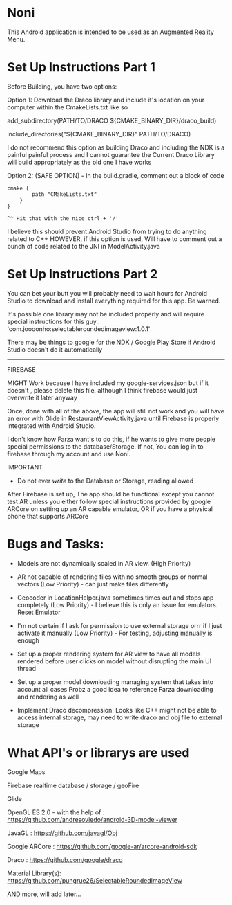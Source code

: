# Noni
This Android application is intended to be used as an Augmented Reality Menu.
# Set Up Instructions Part 1
Before Building, you have two options:

Option 1: Download the Draco library and include it's location on your computer
within the CmakeLists.txt like so


add_subdirectory(PATH/TO/DRACO
                 ${CMAKE_BINARY_DIR}/draco_build)

include_directories("${CMAKE_BINARY_DIR}" PATH/TO/DRACO)

I do not recommend this option as building Draco and including the NDK is a painful
painful process and I cannot guarantee the Current Draco Library will build appropriately as the old one I have works

Option 2: (SAFE OPTION) - In the build.gradle, comment out a block of code

    cmake {
            path "CMakeLists.txt"
        }
    }

    ^^ Hit that with the nice ctrl + '/'

I believe this should prevent Android Studio from trying to do anything related to C++
HOWEVER, if this option is used, Will have to comment out a bunch of code related to the JNI in ModelActivity.java

# Set Up Instructions Part 2
You can bet your butt you will probably need to wait hours for Android Studio to download and install
everything required for this app. Be warned.

It's possible one library may not be included properly and will require special instructions for this guy : 'com.joooonho:selectableroundedimageview:1.0.1'

There may be things to google for the NDK / Google Play Store if Android Studio doesn't do it automatically

-------------------------------------

FIREBASE

MIGHT Work because I have included my  google-services.json but if it doesn't , please delete this file, although I think firebase would just overwrite it later anyway

Once, done with all of the above, the app will still not work and you will have an error with Glide in RestaurantViewActivity.java
until Firebase is properly integrated with Android Studio.

I don't know how Farza want's to do this, if he wants to give more people special permissions to the database/Storage.
If not, You can log in to firebase through my account and use Noni.

IMPORTANT
- Do not ever *write* to the Database or Storage, reading allowed

After Firebase is set up, The app should be functional except you cannot test AR
unless you either follow special instructions provided by google ARCore on setting up
an AR capable emulator, OR if you have a physical phone that supports ARCore

# Bugs and Tasks:
- Models are not dynamically scaled in AR view. (High Priority)

- AR not capable of rendering files with no smooth groups or normal vectors
(Low Priority) - can just make files differently

- Geocoder in LocationHelper.java sometimes times out and stops app completely
(Low Priority) - I believe this is only an issue for emulators. Reset Emulator

- I'm not certain if I ask for permission to use external storage orrr if I just activate it manually
(Low Priority) - For testing, adjusting manually is enough

- Set up a proper rendering system for AR view to have all models rendered
before user clicks on model without disrupting the main UI thread

- Set up a proper model downloading managing system that takes into account all cases
Probz a good idea to reference Farza downloading and rendering as well

- Implement Draco decompression:
Looks like C++ might not be able to access internal storage, may need to write draco and obj file to external storage


# What API's or librarys are used
Google Maps

Firebase realtime database / storage  / geoFire

Glide

OpenGL ES 2.0 - with the help of : https://github.com/andresoviedo/android-3D-model-viewer

JavaGL                           : https://github.com/javagl/Obj

Google ARCore                    : https://github.com/google-ar/arcore-android-sdk

Draco                            : https://github.com/google/draco

Material Library(s):
https://github.com/pungrue26/SelectableRoundedImageView

AND more, will add later...